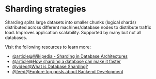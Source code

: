 # Sharding strategies

Sharding splits large datasets into smaller chunks (logical shards) distributed across different machines/database nodes to distribute traffic load. Improves application scalability. Supported by many but not all databases.

Visit the following resources to learn more:

- [@article@Wikipedia - Sharding in Database Architectures](https://en.wikipedia.org/wiki/Shard_\(database_architecture\))
- [@article@How sharding a database can make it faster](https://stackoverflow.blog/2022/03/14/how-sharding-a-database-can-make-it-faster/)
- [@video@What is Database Sharding?](https://www.youtube.com/watch?v=XP98YCr-iXQ)
- [@feed@Explore top posts about Backend Development](https://app.daily.dev/tags/backend?ref=roadmapsh)
